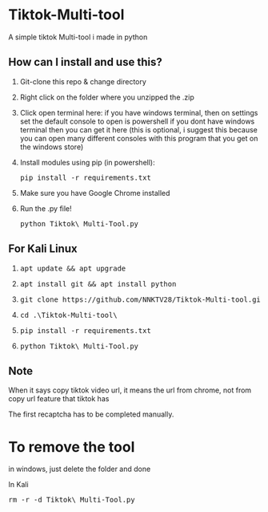 # Tiktok-Multi-tool
A simple tiktok Multi-tool i made in python

## How can I install and use this?

1. Git-clone this repo & change directory

2. Right click on  the folder  where you unzipped  the .zip

3. Click open terminal  here:
if  you have windows  terminal, then on settings  set  the default  console  to open is  powershell
if you dont have windows  terminal then you can get it here (this is optional, i  suggest this because  you can open many different  consoles  with this program that you get on the windows  store)

4. Install modules using pip (in powershell):
   <pre>pip install -r requirements.txt</pre>
   
5. Make sure you have Google Chrome installed

6. Run the .py file!
   <pre>python Tiktok\ Multi-Tool.py</pre>

## For Kali Linux
1. <pre>apt update && apt upgrade</pre>

2. <pre>apt install git && apt install python</pre>

3. <pre>git clone https://github.com/NNKTV28/Tiktok-Multi-tool.git</pre>

4. <pre>cd .\Tiktok-Multi-tool\</pre>

5. <pre>pip install -r requirements.txt</pre>

6. <pre>python Tiktok\ Multi-Tool.py</pre>

## Note
When  it  says  copy tiktok video  url, it means  the url from chrome, not from  copy url  feature that tiktok has

The first recaptcha has to be completed manually.

# To remove the tool 
in windows, just delete the folder and done

In Kali <pre>rm -r -d Tiktok\ Multi-Tool.py</pre>
